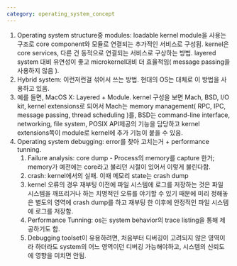 ```yaml
---
category: operating_system_concept
---
```


1. Operating system structure중 modules: loadable kernel module을 사용는 구조로 core component와 모듈로 연결되는 추가적인 서비스로 구성됨. kernel은 core services, 다른 건 동적으로 연결되는 서비스로 구상하는 방법. layered system 대비 유연성이 좋고 microkernel대비 더 효율적임( message passing을 사용하지 않음 ).
2. Hybrid system: 이런저런걸 섞어서 쓰는 방법. 현대의 OS는 대체로 이 방법을 사용하고 있음.
3. 예를 들면, MacOS X: Layered + Module. kernel 구성을 보면 Mach, BSD, I/O kit, kernel extensions로 되어서 Mach는 memory management( RPC, IPC, message passing, thread scheduling )를, BSD는 command-line interface, networking, file system, POSIX API제공의 기능을 담당하고 kernel extensions쪽이 module로 kernel에 추가 기능이 붙을 수 있음.
4. Operating system debugging: error를 찾아 고치는거 + performance tunning.
    1. Failure analysis: core dump - Process의 memory를 capture 한거; memory가 예전에는 core라고 불리던 시절이 있어서 이렇게 불린다함.
    2. crash: kernel에서의 실패. 이때 메모리 state는 crash dump
    3. kernel 오류의 경우 재부팅 이전에 파일 시스템에 로그를 저장하는 것은 파일 시스템을 깨뜨리거나 하는 치명적인 오류를 야기할 수 있기 때문에 미리 정해놓은 별도의 영역에 crash dump를 하고 재부팅 한 이후에 안정적인 파일 시스템에 로그를 저장함.
    4. Performance Tunning: os는 system behavior의 trace listing을 통해 제공하기도 함.
    5. Debugging toolset이 유용하려면, 처음부터 디버깅이 고려되지 않은 영역이라 하더라도 system의 어느 영역이던 디버깅 가능해야하고, 시스템의 신뢰도에 영향을 미치면 안됨.
